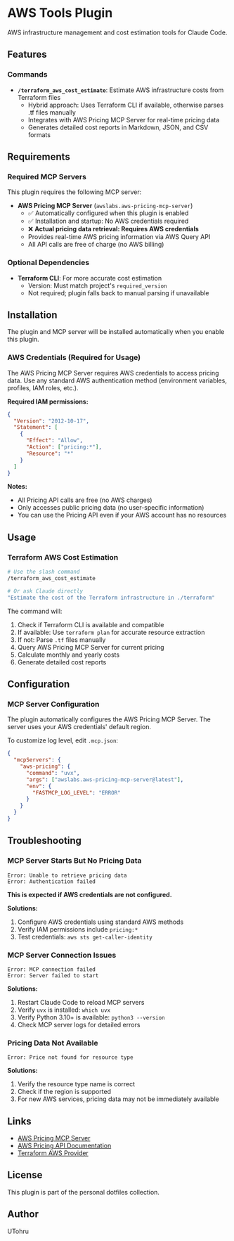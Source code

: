 # AWS Tools Plugin

AWS infrastructure management and cost estimation tools for Claude Code.

## Features

### Commands

- **`/terraform_aws_cost_estimate`**: Estimate AWS infrastructure costs from Terraform files
  - Hybrid approach: Uses Terraform CLI if available, otherwise parses .tf files manually
  - Integrates with AWS Pricing MCP Server for real-time pricing data
  - Generates detailed cost reports in Markdown, JSON, and CSV formats

## Requirements

### Required MCP Servers

This plugin requires the following MCP server:

- **AWS Pricing MCP Server** (`awslabs.aws-pricing-mcp-server`)
  - ✅ Automatically configured when this plugin is enabled
  - ✅ Installation and startup: No AWS credentials required
  - ❌ **Actual pricing data retrieval: Requires AWS credentials**
  - Provides real-time AWS pricing information via AWS Query API
  - All API calls are free of charge (no AWS billing)

### Optional Dependencies

- **Terraform CLI**: For more accurate cost estimation
  - Version: Must match project's `required_version`
  - Not required; plugin falls back to manual parsing if unavailable

## Installation

The plugin and MCP server will be installed automatically when you enable this plugin.

### AWS Credentials (Required for Usage)

The AWS Pricing MCP Server requires AWS credentials to access pricing data. Use any standard AWS authentication method (environment variables, profiles, IAM roles, etc.).

**Required IAM permissions:**
```json
{
  "Version": "2012-10-17",
  "Statement": [
    {
      "Effect": "Allow",
      "Action": ["pricing:*"],
      "Resource": "*"
    }
  ]
}
```

**Notes:**
- All Pricing API calls are free (no AWS charges)
- Only accesses public pricing data (no user-specific information)
- You can use the Pricing API even if your AWS account has no resources

## Usage

### Terraform AWS Cost Estimation

```bash
# Use the slash command
/terraform_aws_cost_estimate

# Or ask Claude directly
"Estimate the cost of the Terraform infrastructure in ./terraform"
```

The command will:
1. Check if Terraform CLI is available and compatible
2. If available: Use `terraform plan` for accurate resource extraction
3. If not: Parse `.tf` files manually
4. Query AWS Pricing MCP Server for current pricing
5. Calculate monthly and yearly costs
6. Generate detailed cost reports

## Configuration

### MCP Server Configuration

The plugin automatically configures the AWS Pricing MCP Server. The server uses your AWS credentials' default region.

To customize log level, edit `.mcp.json`:

```json
{
  "mcpServers": {
    "aws-pricing": {
      "command": "uvx",
      "args": ["awslabs.aws-pricing-mcp-server@latest"],
      "env": {
        "FASTMCP_LOG_LEVEL": "ERROR"
      }
    }
  }
}
```

## Troubleshooting

### MCP Server Starts But No Pricing Data

```
Error: Unable to retrieve pricing data
Error: Authentication failed
```

**This is expected if AWS credentials are not configured.**

**Solutions:**
1. Configure AWS credentials using standard AWS methods
2. Verify IAM permissions include `pricing:*`
3. Test credentials: `aws sts get-caller-identity`

### MCP Server Connection Issues

```
Error: MCP connection failed
Error: Server failed to start
```

**Solutions:**
1. Restart Claude Code to reload MCP servers
2. Verify `uvx` is installed: `which uvx`
3. Verify Python 3.10+ is available: `python3 --version`
4. Check MCP server logs for detailed errors

### Pricing Data Not Available

```
Error: Price not found for resource type
```

**Solutions:**
1. Verify the resource type name is correct
2. Check if the region is supported
3. For new AWS services, pricing data may not be immediately available

## Links

- [AWS Pricing MCP Server](https://github.com/awslabs/mcp)
- [AWS Pricing API Documentation](https://docs.aws.amazon.com/awsaccountbilling/latest/aboutv2/price-changes.html)
- [Terraform AWS Provider](https://registry.terraform.io/providers/hashicorp/aws/latest/docs)

## License

This plugin is part of the personal dotfiles collection.

## Author

UTohru
